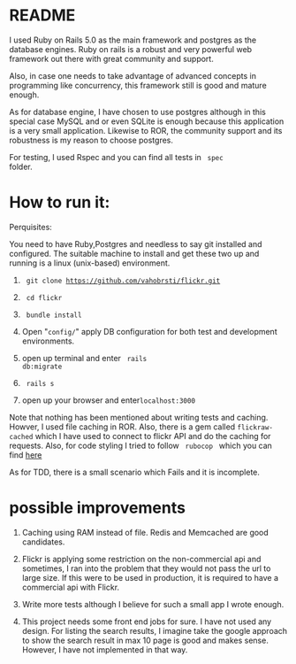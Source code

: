 # README

I used Ruby on Rails 5.0 as the main framework and postgres as the database engines. Ruby on rails is a robust and very powerful web framework out there with great community and support.

Also, in case one needs to take advantage of advanced concepts in programming like concurrency, this framework still is good and mature enough.

As for database engine, I have chosen to use postgres although in this special case MySQL and or even SQLite is enough because this application is a very small application. Likewise to ROR, the community support and its robustness is my reason to choose postgres.

For testing, I used Rspec and you can find all tests in <code> spec </code> folder. 
# How to run it:

Perquisites: 

You need to have Ruby,Postgres and needless to say git installed and configured. The suitable machine to install and get these two up and running is a linux (unix-based) environment.

 1) <code> git clone https://github.com/vahobrsti/flickr.git </code>

 2) <code> cd flickr </code>

 3) <code> bundle install </code>

 4) Open "<code>config/</code>" apply DB configuration for both test and development environments.
 

 5) open up terminal and enter <code> rails db:migrate</code> 

 6) <code> rails s</code>

 7) open up your browser and enter<code>localhost:3000</code>

Note that nothing has been mentioned about writing tests and caching. Howver, I used file caching in ROR. Also, there is a gem called <code>flickraw-cached</code> which I have used to
connect to flickr API and do the caching for requests. Also, for code styling I tried to follow <code> rubocop </code> which you can find <a href="https://github.com/bbatsov/ruby-style-guide#syntax">here</a>

As for TDD, there is a small scenario which Fails and it is incomplete. 

# possible improvements 

 1) Caching using RAM instead of file. Redis and Memcached are good candidates. 

 2) Flickr is applying some restriction on the non-commercial api and sometimes, I ran into the problem that they would not pass the url to large size. If this were to be used in production, it is required to have a commercial api with Flickr. 

 3) Write more tests although I believe for such a small app I wrote enough.
 
 4) This project needs some front end jobs for sure. I have not used any design.
 For listing the search results, I imagine take the google approach to show the search result in max 10 page is good and makes sense. However, I have not implemented in that way. 
